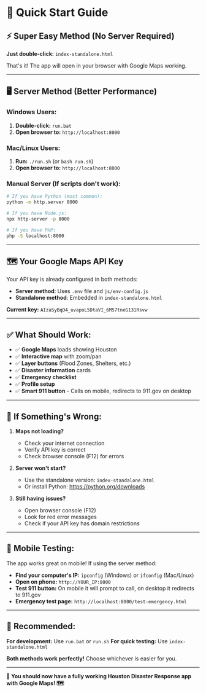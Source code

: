 # 🚀 Quick Start Guide

## ⚡ **Super Easy Method (No Server Required)**

**Just double-click:** `index-standalone.html`

That's it! The app will open in your browser with Google Maps working.

---

## 🖥️ **Server Method (Better Performance)**

### **Windows Users:**
1. **Double-click:** `run.bat`
2. **Open browser to:** `http://localhost:8000`

### **Mac/Linux Users:**
1. **Run:** `./run.sh` (or `bash run.sh`)
2. **Open browser to:** `http://localhost:8000`

### **Manual Server (If scripts don't work):**
```bash
# If you have Python (most common):
python -m http.server 8000

# If you have Node.js:
npx http-server -p 8000

# If you have PHP:
php -S localhost:8000
```

---

## 🗺️ **Your Google Maps API Key**

Your API key is already configured in both methods:
- **Server method**: Uses `.env` file and `js/env-config.js`
- **Standalone method**: Embedded in `index-standalone.html`

**Current key:** `AIzaSyBqD4_uvapoL5DtaVI_6M57tneG131Rsvw`

---

## ✅ **What Should Work:**

- ✅ **Google Maps** loads showing Houston
- ✅ **Interactive map** with zoom/pan
- ✅ **Layer buttons** (Flood Zones, Shelters, etc.)
- ✅ **Disaster information** cards
- ✅ **Emergency checklist**
- ✅ **Profile setup**
- ✅ **Smart 911 button** - Calls on mobile, redirects to 911.gov on desktop

---

## 🐛 **If Something's Wrong:**

1. **Maps not loading?** 
   - Check your internet connection
   - Verify API key is correct
   - Check browser console (F12) for errors

2. **Server won't start?**
   - Use the standalone version: `index-standalone.html`
   - Or install Python: https://python.org/downloads

3. **Still having issues?**
   - Open browser console (F12)
   - Look for red error messages
   - Check if your API key has domain restrictions

---

## 📱 **Mobile Testing:**

The app works great on mobile! If using the server method:
- **Find your computer's IP:** `ipconfig` (Windows) or `ifconfig` (Mac/Linux)
- **Open on phone:** `http://YOUR_IP:8000`
- **Test 911 button:** On mobile it will prompt to call, on desktop it redirects to 911.gov
- **Emergency test page:** `http://localhost:8000/test-emergency.html`

---

## 🎯 **Recommended:**

**For development:** Use `run.bat` or `run.sh`
**For quick testing:** Use `index-standalone.html`

**Both methods work perfectly!** Choose whichever is easier for you.

---

**🎉 You should now have a fully working Houston Disaster Response app with Google Maps! 🗺️**
